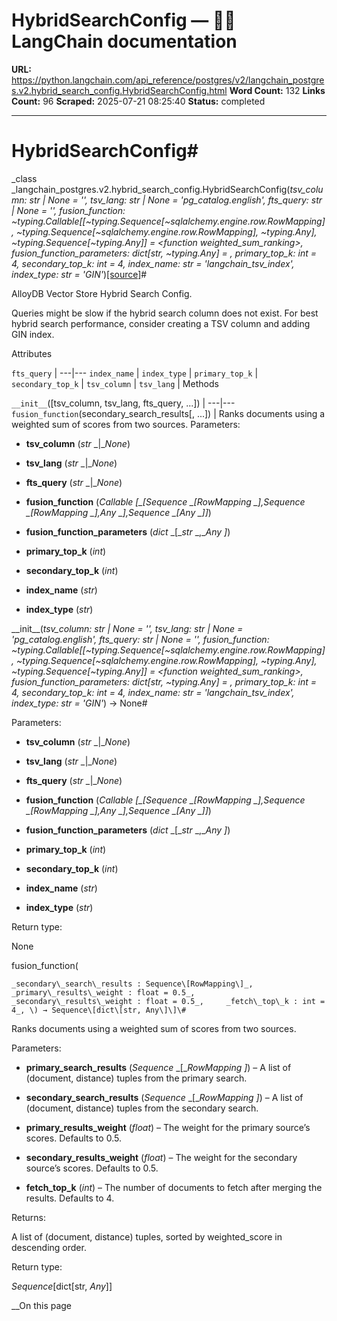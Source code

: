 # HybridSearchConfig — 🦜🔗 LangChain  documentation

**URL:** https://python.langchain.com/api_reference/postgres/v2/langchain_postgres.v2.hybrid_search_config.HybridSearchConfig.html
**Word Count:** 132
**Links Count:** 96
**Scraped:** 2025-07-21 08:25:40
**Status:** completed

---

# HybridSearchConfig\#

_class _langchain\_postgres.v2.hybrid\_search\_config.HybridSearchConfig\(_tsv\_column: str | None = '', tsv\_lang: str | None = 'pg\_catalog.english', fts\_query: str | None = '', fusion\_function: ~typing.Callable\[\[~typing.Sequence\[~sqlalchemy.engine.row.RowMapping\], ~typing.Sequence\[~sqlalchemy.engine.row.RowMapping\], ~typing.Any\], ~typing.Sequence\[~typing.Any\]\] = <function weighted\_sum\_ranking>, fusion\_function\_parameters: dict\[str, ~typing.Any\] = <factory>, primary\_top\_k: int = 4, secondary\_top\_k: int = 4, index\_name: str = 'langchain\_tsv\_index', index\_type: str = 'GIN'_\)[\[source\]](https://python.langchain.com/api_reference/_modules/langchain_postgres/v2/hybrid_search_config.html#HybridSearchConfig)\#     

AlloyDB Vector Store Hybrid Search Config.

Queries might be slow if the hybrid search column does not exist. For best hybrid search performance, consider creating a TSV column and adding GIN index.

Attributes

`fts_query` |    ---|---   `index_name` |    `index_type` |    `primary_top_k` |    `secondary_top_k` |    `tsv_column` |    `tsv_lang` |       Methods

`__init__`\(\[tsv\_column, tsv\_lang, fts\_query, ...\]\) |    ---|---   `fusion_function`\(secondary\_search\_results\[, ...\]\) | Ranks documents using a weighted sum of scores from two sources.      Parameters:     

  * **tsv\_column** \(_str_ _|__None_\)

  * **tsv\_lang** \(_str_ _|__None_\)

  * **fts\_query** \(_str_ _|__None_\)

  * **fusion\_function** \(_Callable_ _\[__\[__Sequence_ _\[__RowMapping_ _\]__,__Sequence_ _\[__RowMapping_ _\]__,__Any_ _\]__,__Sequence_ _\[__Any_ _\]__\]_\)

  * **fusion\_function\_parameters** \(_dict_ _\[__str_ _,__Any_ _\]_\)

  * **primary\_top\_k** \(_int_\)

  * **secondary\_top\_k** \(_int_\)

  * **index\_name** \(_str_\)

  * **index\_type** \(_str_\)

\_\_init\_\_\(_tsv\_column: str | None = '', tsv\_lang: str | None = 'pg\_catalog.english', fts\_query: str | None = '', fusion\_function: ~typing.Callable\[\[~typing.Sequence\[~sqlalchemy.engine.row.RowMapping\], ~typing.Sequence\[~sqlalchemy.engine.row.RowMapping\], ~typing.Any\], ~typing.Sequence\[~typing.Any\]\] = <function weighted\_sum\_ranking>, fusion\_function\_parameters: dict\[str, ~typing.Any\] = <factory>, primary\_top\_k: int = 4, secondary\_top\_k: int = 4, index\_name: str = 'langchain\_tsv\_index', index\_type: str = 'GIN'_\) → None\#     

Parameters:     

  * **tsv\_column** \(_str_ _|__None_\)

  * **tsv\_lang** \(_str_ _|__None_\)

  * **fts\_query** \(_str_ _|__None_\)

  * **fusion\_function** \(_Callable_ _\[__\[__Sequence_ _\[__RowMapping_ _\]__,__Sequence_ _\[__RowMapping_ _\]__,__Any_ _\]__,__Sequence_ _\[__Any_ _\]__\]_\)

  * **fusion\_function\_parameters** \(_dict_ _\[__str_ _,__Any_ _\]_\)

  * **primary\_top\_k** \(_int_\)

  * **secondary\_top\_k** \(_int_\)

  * **index\_name** \(_str_\)

  * **index\_type** \(_str_\)

Return type:     

None

fusion\_function\(

    _secondary\_search\_results : Sequence\[RowMapping\]_,     _primary\_results\_weight : float = 0.5_,     _secondary\_results\_weight : float = 0.5_,     _fetch\_top\_k : int = 4_, \) → Sequence\[dict\[str, Any\]\]\#     

Ranks documents using a weighted sum of scores from two sources.

Parameters:     

  * **primary\_search\_results** \(_Sequence_ _\[__RowMapping_ _\]_\) – A list of \(document, distance\) tuples from the primary search.

  * **secondary\_search\_results** \(_Sequence_ _\[__RowMapping_ _\]_\) – A list of \(document, distance\) tuples from the secondary search.

  * **primary\_results\_weight** \(_float_\) – The weight for the primary source’s scores. Defaults to 0.5.

  * **secondary\_results\_weight** \(_float_\) – The weight for the secondary source’s scores. Defaults to 0.5.

  * **fetch\_top\_k** \(_int_\) – The number of documents to fetch after merging the results. Defaults to 4.

Returns:     

A list of \(document, distance\) tuples, sorted by weighted\_score in descending order.

Return type:     

_Sequence_\[dict\[str, _Any_\]\]

__On this page